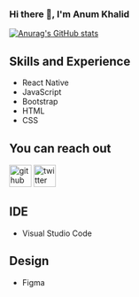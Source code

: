 ### Hi there 👋, I'm Anum Khalid
[![Anurag's GitHub stats](https://github-readme-stats.vercel.app/api?username=byanum)](https://github.com/anuraghazra/github-readme-stats)

## Skills and Experience
* React Native
* JavaScript
* Bootstrap
* HTML
* CSS

## You can reach out 
[<img src='https://cdn.jsdelivr.net/npm/simple-icons@3.0.1/icons/github.svg' alt='github' height='40'>](https://github.com/byanum)  [<img src='https://cdn.jsdelivr.net/npm/simple-icons@3.0.1/icons/twitter.svg' alt='twitter' height='40'>](https://twitter.com/anumkhaled)  

## IDE
* Visual Studio Code

## Design
* Figma





